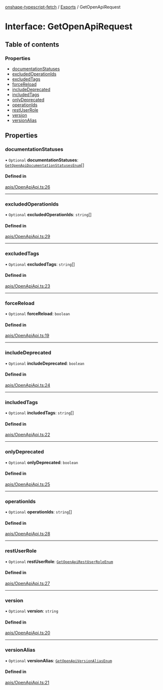 [onshape-typescript-fetch](../README.md) / [Exports](../modules.md) / GetOpenApiRequest

# Interface: GetOpenApiRequest

## Table of contents

### Properties

- [documentationStatuses](GetOpenApiRequest.md#documentationstatuses)
- [excludedOperationIds](GetOpenApiRequest.md#excludedoperationids)
- [excludedTags](GetOpenApiRequest.md#excludedtags)
- [forceReload](GetOpenApiRequest.md#forcereload)
- [includeDeprecated](GetOpenApiRequest.md#includedeprecated)
- [includedTags](GetOpenApiRequest.md#includedtags)
- [onlyDeprecated](GetOpenApiRequest.md#onlydeprecated)
- [operationIds](GetOpenApiRequest.md#operationids)
- [restUserRole](GetOpenApiRequest.md#restuserrole)
- [version](GetOpenApiRequest.md#version)
- [versionAlias](GetOpenApiRequest.md#versionalias)

## Properties

### documentationStatuses

• `Optional` **documentationStatuses**: [`GetOpenApiDocumentationStatusesEnum`](../modules.md#getopenapidocumentationstatusesenum-1)[]

#### Defined in

[apis/OpenApiApi.ts:26](https://github.com/toebes/onshape-typescript-fetch/blob/3e11ae1/apis/OpenApiApi.ts#L26)

___

### excludedOperationIds

• `Optional` **excludedOperationIds**: `string`[]

#### Defined in

[apis/OpenApiApi.ts:29](https://github.com/toebes/onshape-typescript-fetch/blob/3e11ae1/apis/OpenApiApi.ts#L29)

___

### excludedTags

• `Optional` **excludedTags**: `string`[]

#### Defined in

[apis/OpenApiApi.ts:23](https://github.com/toebes/onshape-typescript-fetch/blob/3e11ae1/apis/OpenApiApi.ts#L23)

___

### forceReload

• `Optional` **forceReload**: `boolean`

#### Defined in

[apis/OpenApiApi.ts:19](https://github.com/toebes/onshape-typescript-fetch/blob/3e11ae1/apis/OpenApiApi.ts#L19)

___

### includeDeprecated

• `Optional` **includeDeprecated**: `boolean`

#### Defined in

[apis/OpenApiApi.ts:24](https://github.com/toebes/onshape-typescript-fetch/blob/3e11ae1/apis/OpenApiApi.ts#L24)

___

### includedTags

• `Optional` **includedTags**: `string`[]

#### Defined in

[apis/OpenApiApi.ts:22](https://github.com/toebes/onshape-typescript-fetch/blob/3e11ae1/apis/OpenApiApi.ts#L22)

___

### onlyDeprecated

• `Optional` **onlyDeprecated**: `boolean`

#### Defined in

[apis/OpenApiApi.ts:25](https://github.com/toebes/onshape-typescript-fetch/blob/3e11ae1/apis/OpenApiApi.ts#L25)

___

### operationIds

• `Optional` **operationIds**: `string`[]

#### Defined in

[apis/OpenApiApi.ts:28](https://github.com/toebes/onshape-typescript-fetch/blob/3e11ae1/apis/OpenApiApi.ts#L28)

___

### restUserRole

• `Optional` **restUserRole**: [`GetOpenApiRestUserRoleEnum`](../modules.md#getopenapirestuserroleenum-1)

#### Defined in

[apis/OpenApiApi.ts:27](https://github.com/toebes/onshape-typescript-fetch/blob/3e11ae1/apis/OpenApiApi.ts#L27)

___

### version

• `Optional` **version**: `string`

#### Defined in

[apis/OpenApiApi.ts:20](https://github.com/toebes/onshape-typescript-fetch/blob/3e11ae1/apis/OpenApiApi.ts#L20)

___

### versionAlias

• `Optional` **versionAlias**: [`GetOpenApiVersionAliasEnum`](../modules.md#getopenapiversionaliasenum-1)

#### Defined in

[apis/OpenApiApi.ts:21](https://github.com/toebes/onshape-typescript-fetch/blob/3e11ae1/apis/OpenApiApi.ts#L21)
